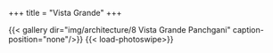 +++
title = "Vista Grande"
+++

{{< gallery dir="img/architecture/8 Vista Grande Panchgani" caption-position="none"/>}} {{< load-photoswipe>}}